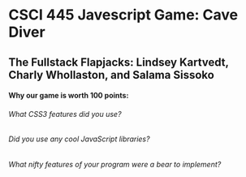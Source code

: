 # CSCI 445 Javescript Game: Cave Diver 
## The Fullstack Flapjacks: Lindsey Kartvedt, Charly Whollaston, and Salama Sissoko

#### Why our game is worth 100 points:


###### What CSS3 features did you use? 


###### Did you use any cool JavaScript libraries? 


###### What nifty features of your program were a bear to implement?

